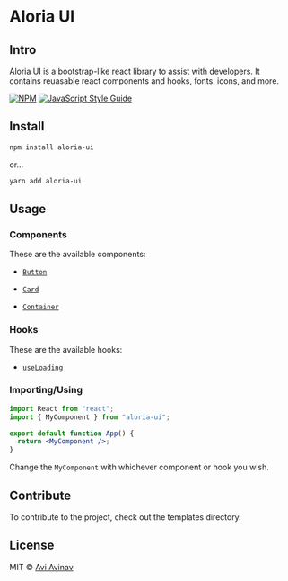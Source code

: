 # Aloria UI

## Intro

<p>Aloria UI is a bootstrap-like react library to assist with developers. It contains reuasable react components and hooks, fonts, icons, and more.</p>

[![NPM](https://img.shields.io/npm/v/aloria-ui.svg)](https://www.npmjs.com/package/aloria-ui) [![JavaScript Style Guide](https://img.shields.io/badge/code_style-standard-brightgreen.svg)](https://standardjs.com)

## Install

```bash
npm install aloria-ui
```

or...

```bash
yarn add aloria-ui
```

## Usage

### Components

<p>These are the available components:</p>

<ul>

<li>

[`Button`](./src/components/Button)

</li>

<li>

[`Card`](./src/components/Card)

</li>

<li>

[`Container`](./src/components/Container)

</li>

</ul>

### Hooks

<p>These are the available hooks:</p>

<ul>

<li>

[`useLoading`](./src/hooks/useLoading)

</li>

</ul>

### Importing/Using

```jsx
import React from "react";
import { MyComponent } from "aloria-ui";

export default function App() {
  return <MyComponent />;
}
```

<p>

Change the `MyComponent` with whichever component or hook you wish.

</p>

## Contribute

<p>To contribute to the project, check out the templates directory.</p>

## License

MIT © [Avi Avinav](https://github.com/AviAvinav)
